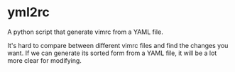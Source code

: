 yml2rc
===
A python script that generate vimrc from a YAML file.

It's hard to compare between different vimrc files and find the changes you want. If we can generate its sorted form from a YAML file, it will be a lot more clear for modifying.